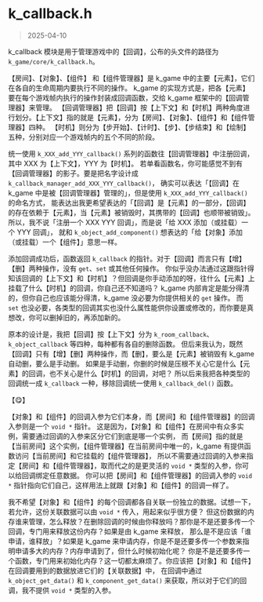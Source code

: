 
# k_callback.h

> 2025-04-10

k_callback 模块是用于管理游戏中的【回调】，公布的头文件的路径为 `k_game/core/k_callback.h`。

【房间】、【对象】、【组件】 和【组件管理器】是 k_game 中的主要【元素】，它们在各自的生命周期内要执行不同的操作。
k_game 的实现方式是，把各【元素】要在每个游戏帧内执行的操作封装成回调函数，交给 k_game 框架中的【回调管理器】来管理。
【回调管理器】把【回调】按【上下文】和【时机】两种角度进行划分。【上下文】指的就是【元素】，分为【房间】、【对象】、【组件】和【组件管理器】四种。
【时机】则分为【步开始】、【计时】、【步】、【步结束】和【绘制】五种，分别对应一个游戏帧内的五个不同的阶段。

统一使用 `k_XXX_add_YYY_callback()` 系列的函数往【回调管理器】中注册回调，其中 XXX 为【上下文】，YYY 为【时机】。
若单看函数名，你可能感觉不到有【回调管理器】的影子。要是把名字设计成 `k_callback_manager_add_XXX_YYY_callback()`，
确实可以表达「【回调】在 k_game 中是被【回调管理器】管理的」，但是使用 `k_XXX_add_YYY_callback()` 的命名方式，
能表达出我更希望表达的「【回调】是【元素】的一部分，【回调】的存在依赖于【元素】，当【元素】被销毁时，其携带的【回调】也顺带被销毁」。
所以，我不说「注册一个 XXX YYY 回调」，而是说「给 XXX 添加（或挂载）一个 YYY 回调」，
就和 `k_object_add_component()` 想表达的「给【对象】添加（或挂载）一个【组件】」意思一样。

添加回调成功后，函数返回 `k_callback` 的指针。对于【回调】而言只有【增】【删】两种操作，没有 `get`、`set` 或其他任何操作。
你似乎没办法通过这跟指针得知该回调的【上下文】和【时机】？但回调是你手动添加的呀，往什么【元素】上挂载了什么【时机】的回调，你自己还不知道吗？
k_game 内部肯定是能分得清的，但你自己也应该能分得清，k_game 没必要为你提供相关的 `get` 操作。
而 `set` 也没必要，各类型的回调其实也没什么属性能供你设置或修改的，而你要是真想改，你可以删掉旧的，再添加新的。

原本的设计是，我把【回调】按【上下文】分为 `k_room_callback`、`k_object_callback` 等四种，每种都有各自的删除函数。
但后来我认为，既然【回调】只有【增】【删】两种操作，而【删】，要么是【元素】被销毁有 k_game 自动删，要么是手动删。
如果是手动删，你删的时候是压根不关心它是什么【元素】的回调，也不关心是什么【时机】的回调，对吧？
所以后来我把各种类型的回调统一成 `k_callback` 一种，移除回调统一使用 `k_callback_del()` 函数。

【😋】

【对象】和【组件】的回调入参为它们本身，而【房间】和【组件管理器】的回调入参则是一个 `void *` 指针。
这是因为，【对象】和【组件】在房间中有众多实例，需要通过回调的入参来区分它们到底是哪一个实例，
而【房间】指的就是【当前房间】这个实例，【组件管理器】在当前房间中唯一的，k_game 有提供函数访问【当前房间】和它挂载的【组件管理器】，
所以不需要通过回调的入参来指定【房间】和【组件管理器】，取而代之的是更灵活的 `void *` 类型的入参，你可以给回调绑定任意数据。
你可以把【房间】和【组件管理器】的回调入参的 `void *` 指针指向它们自己，这样用法上就跟【对象】和【组件】的回调一样了。

我不希望【对象】和【组件】的每个回调都各自关联一份独立的数据。试想一下，若允许，这份关联数据可以由 `void *` 传入，用起来似乎很方便？
但这份数据的内存谁来管理，怎么释放？在删除回调的时候由你释放吗？那你是不是还要多传一个回调，专门用来释放这份内存？如果是由 k_game 来释放，
那么是不是应该「谁申请，谁释放」？如果是 k_game 来申请内存，你是不是还要多传一个参数来指明申请多大的内存？内存申请到了，但什么时候初始化呢？
你是不是还要多传一个函数，专门用来初始化内存？这一切都太麻烦了。你应该把【对象】和【组件】在回调要用到的数据放进它们的【关联数据】中，
在回调中通过 `k_object_get_data()` 和 `k_component_get_data()` 来获取，所以对于它们的回调，我不提供 `void *` 类型的入参。
